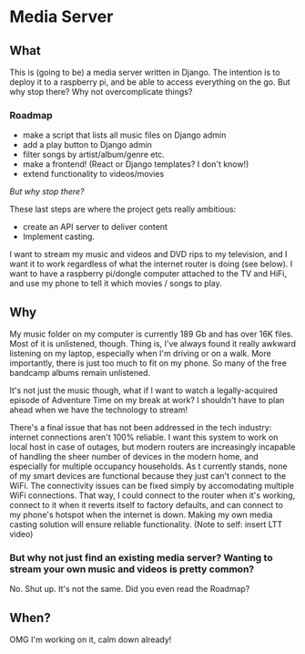 # Media Server

## What
This is (going to be) a media server written in Django. The intention is to deploy it to a raspberry pi, and be able to access everything on the go. But why stop there? Why not overcomplicate things?

### Roadmap

* make a script that lists all music files on Django admin
* add a play button to Django admin
* filter songs by artist/album/genre etc.
* make a frontend! (React or Django templates? I don't know!)
* extend functionality to videos/movies

*But why stop there?*

These last steps are where the project gets really ambitious:
* create an API server to deliver content
* Implement casting.

I want to stream my music and videos and DVD rips to my television, and I want it to work regardless of what the internet router is doing (see below). I want to have a raspberry pi/dongle computer attached to the TV and HiFi, and use my phone to tell it which movies / songs to play.

## Why
My music folder on my computer is currently 189 Gb and has over 16K files. Most of it is unlistened, though. Thing is, I've always found it really awkward listening on my laptop, especially when I'm driving or on a walk. More importantly, there is just too much to fit on my phone. So many of the free bandcamp albums remain unlistened.

It's not just the music though, what if I want to watch a legally-acquired episode of Adventure Time on my break at work? I shouldn't have to plan ahead when we have the technology to stream!

There's a final issue that has not been addressed in the tech industry: internet connections aren't 100% reliable. I want this system to work on local host in case of outages, but modern routers are increasingly incapable of handling the sheer number of devices in the modern home, and especially for multiple occupancy households. As t currently stands, none of my smart devices are functional because they just can't connect to the WiFi.
The connectivity issues can be fixed simply by accomodating multiple WiFi connections. That way, I could connect to the router when it's working, connect to it when it reverts itself to factory defaults, and can connect to my phone's hotspot when the internet is down.
Making my own media casting solution will ensure reliable functionality.
(Note to self: insert LTT video)

### But why not just find an existing media server? Wanting to stream your own music and videos is pretty common?

No. Shut up. It's not the same. Did you even read the Roadmap?


## When?
OMG I'm working on it, calm down already!
